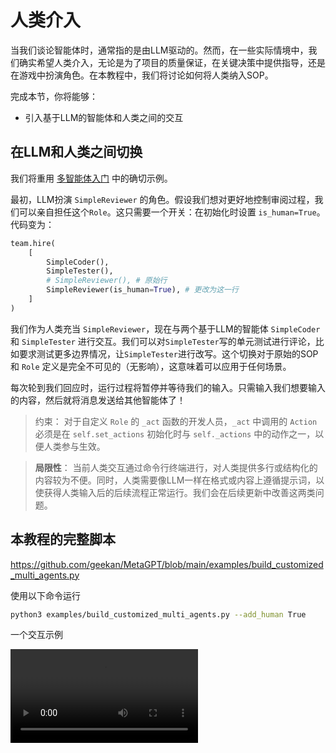 # 人类介入

当我们谈论智能体时，通常指的是由LLM驱动的。然而，在一些实际情境中，我们确实希望人类介入，无论是为了项目的质量保证，在关键决策中提供指导，还是在游戏中扮演角色。在本教程中，我们将讨论如何将人类纳入SOP。

完成本节，你将能够：

- 引入基于LLM的智能体和人类之间的交互

## 在LLM和人类之间切换

我们将重用 [多智能体入门](multi_agent_101) 中的确切示例。

最初，LLM扮演 `SimpleReviewer` 的角色。假设我们想对更好地控制审阅过程，我们可以亲自担任这个`Role`。这只需要一个开关：在初始化时设置 `is_human=True`。代码变为：

```python
team.hire(
    [
        SimpleCoder(),
        SimpleTester(),
        # SimpleReviewer(), # 原始行
        SimpleReviewer(is_human=True), # 更改为这一行
    ]
)
```

我们作为人类充当 `SimpleReviewer`，现在与两个基于LLM的智能体 `SimpleCoder` 和 `SimpleTester` 进行交互。我们可以对`SimpleTester`写的单元测试进行评论，比如要求测试更多边界情况，让`SimpleTester`进行改写。这个切换对于原始的SOP和 `Role` 定义是完全不可见的（无影响），这意味着可以应用于任何场景。

每次轮到我们回应时，运行过程将暂停并等待我们的输入。只需输入我们想要输入的内容，然后就将消息发送给其他智能体了！

> 约束：
> 对于自定义 `Role` 的 `_act` 函数的开发人员，`_act` 中调用的 `Action` 必须是在 `self.set_actions` 初始化时与 `self._actions` 中的动作之一，以便人类参与生效。

> <b>局限性</b>：
> 当前人类交互通过命令行终端进行，对人类提供多行或结构化的内容较为不便。同时，人类需要像LLM一样在格式或内容上遵循提示词，以使获得人类输入后的后续流程正常运行。我们会在后续更新中改善这两类问题。

## 本教程的完整脚本

https://github.com/geekan/MetaGPT/blob/main/examples/build_customized_multi_agents.py

使用以下命令运行

```sh
python3 examples/build_customized_multi_agents.py --add_human True
```

一个交互示例

<video  controls>
  <source src="/image/guide/tutorials/human_engagement.mp4" type="video/mp4">
</video>
